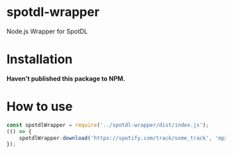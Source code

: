 # spotdl-wrapper
 Node.js Wrapper for SpotDL

# Installation
 **Haven't published this package to NPM.**

# How to use
```javascript
const spotdlWrapper = require('../spotdl-wrapper/dist/index.js');
(() => {
    spotdlWrapper.download('https://spotify.com/track/some_track', 'mp3', '4', "./Music", "{artist}/{album}/{title}.{ext}", "./ffmpeg.exe");
});
```
